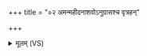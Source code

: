 +++
title = "०२ अमन्महीदनाशवोऽनुग्रासश्च वृत्रहन्"

+++
<details><summary>मूलम् (VS)</summary>

अम॑न्म॒हीद॑ना॒शवो॑ऽनु॒ग्रास॑श्च वृत्रहन्। सु॒कृत्सु ते॑ मह॒ता शू॑र॒ राध॒सानु॒ स्तोमं॑ मुदीमहि ॥
</details>